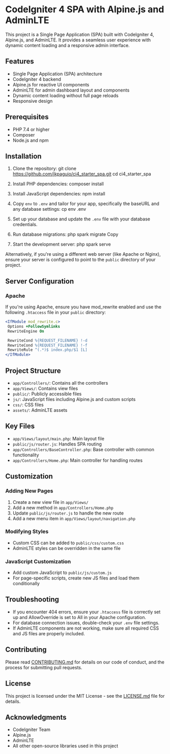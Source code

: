 # CodeIgniter 4 SPA with Alpine.js and AdminLTE

This project is a Single Page Application (SPA) built with CodeIgniter 4, Alpine.js, and AdminLTE. It provides a seamless user experience with dynamic content loading and a responsive admin interface.

## Features

- Single Page Application (SPA) architecture
- CodeIgniter 4 backend
- Alpine.js for reactive UI components
- AdminLTE for admin dashboard layout and components
- Dynamic content loading without full page reloads
- Responsive design

## Prerequisites

- PHP 7.4 or higher
- Composer
- Node.js and npm

## Installation

1. Clone the repository:
   git clone https://github.com/jkpaguio/ci4_starter_spa.git
   cd ci4_starter_spa

2. Install PHP dependencies:
   composer install

3. Install JavaScript dependencies:
   npm install

4. Copy `env` to `.env` and tailor for your app, specifically the baseURL and any database settings:
   cp env .env

5. Set up your database and update the `.env` file with your database credentials.

6. Run database migrations:
   php spark migrate
   Copy

7. Start the development server:
   php spark serve

Alternatively, if you're using a different web server (like Apache or Nginx), ensure your server is configured to point to the `public` directory of your project.

## Server Configuration

### Apache

If you're using Apache, ensure you have mod_rewrite enabled and use the following `.htaccess` file in your `public` directory:

```apache
<IfModule mod_rewrite.c>
 Options +FollowSymlinks
 RewriteEngine On

 RewriteCond %{REQUEST_FILENAME} !-d
 RewriteCond %{REQUEST_FILENAME} !-f
 RewriteRule ^(.*)$ index.php/$1 [L]
</IfModule>
```

## Project Structure

- `app/Controllers/`: Contains all the controllers
- `app/Views/`: Contains view files
- `public/`: Publicly accessible files
- `js/`: JavaScript files including Alpine.js and custom scripts
- `css/`: CSS files
- `assets/`: AdminLTE assets

## Key Files


- `app/Views/layout/main.php`: Main layout file
- `public/js/router.js`: Handles SPA routing
- `app/Controllers/BaseController.php`: Base controller with common functionality
- `app/Controllers/Home.php`: Main controller for handling routes

## Customization

### Adding New Pages

1. Create a new view file in `app/Views/`
2. Add a new method in `app/Controllers/Home.php`
3. Update `public/js/router.js` to handle the new route
4. Add a new menu item in `app/Views/layout/navigation.php`

### Modifying Styles

- Custom CSS can be added to `public/css/custom.css`
- AdminLTE styles can be overridden in the same file

### JavaScript Customization

- Add custom JavaScript to `public/js/custom.js`
- For page-specific scripts, create new JS files and load them conditionally

## Troubleshooting

- If you encounter 404 errors, ensure your `.htaccess` file is correctly set up and AllowOverride is set to All in your Apache configuration.
- For database connection issues, double-check your `.env` file settings.
- If AdminLTE components are not working, make sure all required CSS and JS files are properly included.

## Contributing

Please read [CONTRIBUTING.md](CONTRIBUTING.md) for details on our code of conduct, and the process for submitting pull requests.

## License

This project is licensed under the MIT License - see the [LICENSE.md](LICENSE.md) file for details.

## Acknowledgments

- CodeIgniter Team
- Alpine.js
- AdminLTE
- All other open-source libraries used in this project
```
